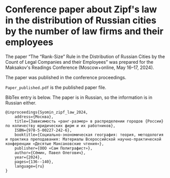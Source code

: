 # Conference paper about Zipf's law in the distribution of Russian cities by the number of law firms and their employees

The paper “The “Rank-Size” Rule in the Distribution of Russian Cities by the Count of Legal Companies and their Employees” was prepared for the Maksakov's Readings Conference (Moscow+online, May 16–17, 2024).

The paper was published in the conference proceedings.

`Paper_published.pdf` is the published paper file.

BibTex entry is below. The paper is in Russian, so the information is in Russian either.

```
@inproceedings{Syomin_zipf_law_2024,
    address={Москва},
    title={Зависимость «ранг-размер» в распределении городов {России} по количеству юридических фирм и их работников},
    ISBN={978-5-00227-242-6},
    booktitle={Социально-экономическая география: теория, методология и практика преподавания: Материалы Всероссийской научно-практической конференции «Десятые Максаковские чтения»},
    publisher={OOO «Сам Полиграфист»},
    author={Сёмин, Павел Олегович},
    year={2024},
    pages={136--140},
    language={ru}
}
```
